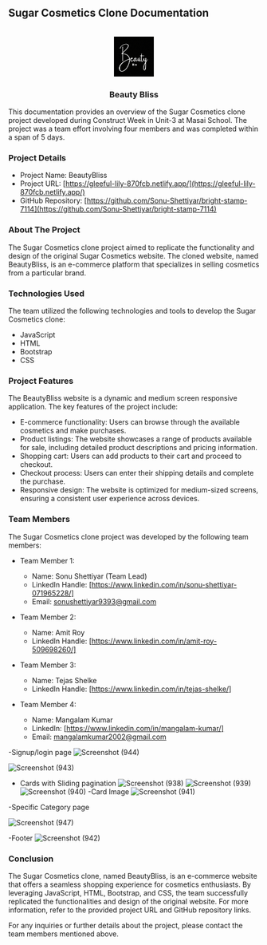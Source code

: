 ## Sugar Cosmetics Clone Documentation




<!-- PROJECT LOGO -->
<br />
<div align="center">
  <a href="https://github.com/github_username/repo_name">
    <img src="lg.png" alt="Logo" width="80" height="80">
  </a>

<h3 align="center">Beauty Bliss</h3>


</div>




This documentation provides an overview of the Sugar Cosmetics clone project developed during Construct Week in Unit-3 at Masai School. The project was a team effort involving four members and was completed within a span of 5 days.

### Project Details

- Project Name: BeautyBliss
- Project URL: [https://gleeful-lily-870fcb.netlify.app/](https://gleeful-lily-870fcb.netlify.app/)
- GitHub Repository: [https://github.com/Sonu-Shettiyar/bright-stamp-7114](https://github.com/Sonu-Shettiyar/bright-stamp-7114)

### About The Project

The Sugar Cosmetics clone project aimed to replicate the functionality and design of the original Sugar Cosmetics website. The cloned website, named BeautyBliss, is an e-commerce platform that specializes in selling cosmetics from a particular brand.

### Technologies Used

The team utilized the following technologies and tools to develop the Sugar Cosmetics clone:

- JavaScript
- HTML
- Bootstrap
- CSS

### Project Features

The BeautyBliss website is a dynamic and medium screen responsive application. The key features of the project include:

- E-commerce functionality: Users can browse through the available cosmetics and make purchases.
- Product listings: The website showcases a range of products available for sale, including detailed product descriptions and pricing information.
- Shopping cart: Users can add products to their cart and proceed to checkout.
- Checkout process: Users can enter their shipping details and complete the purchase.
- Responsive design: The website is optimized for medium-sized screens, ensuring a consistent user experience across devices.

### Team Members

The Sugar Cosmetics clone project was developed by the following team members:

- Team Member 1:
  - Name: Sonu Shettiyar (Team Lead)
  - LinkedIn Handle: [https://www.linkedin.com/in/sonu-shettiyar-071965228/]
  - Email: sonushettiyar9393@gmail.com

- Team Member 2:
  - Name: Amit Roy
  - LinkedIn Handle: [https://www.linkedin.com/in/amit-roy-509698260/]

- Team Member 3:
  - Name: Tejas Shelke
  - LinkedIn Handle: [https://www.linkedin.com/in/tejas-shelke/]

- Team Member 4:
  - Name: Mangalam Kumar
  - LinkedIn: [https://www.linkedin.com/in/mangalam-kumar/]
  - Email: mangalamkumar2002@gmail.com


-Signup/login page
![Screenshot (944)](https://user-images.githubusercontent.com/119413823/221427852-3b7b0c97-8440-4bed-a1bc-0dc79efd784b.png)


![Screenshot (943)](https://user-images.githubusercontent.com/119413823/221427855-379acab4-4bb9-477f-831f-648a4c574714.png)

- Cards with Sliding pagination
![Screenshot (938)](https://user-images.githubusercontent.com/119413823/221427775-15346a5e-84f2-4506-88cf-2d5db92eaa24.png)
![Screenshot (939)](https://user-images.githubusercontent.com/119413823/221427792-06e868c4-54c7-47c0-a07d-74f174210e5d.png)
![Screenshot (940)](https://user-images.githubusercontent.com/119413823/221427797-1a40fb49-8e6f-48bf-9d88-fe0c42c4a359.png)
-Card Image
![Screenshot (941)](https://user-images.githubusercontent.com/119413823/221427813-7fe80145-8989-4e99-87f9-15ffd47c99d6.png)

-Specific Category page





![Screenshot (947)](https://user-images.githubusercontent.com/119413823/221427906-5e5f1935-9f13-413f-b07e-40c154fd749a.png)



-Footer
![Screenshot (942)](https://user-images.githubusercontent.com/119413823/221427822-e62f615e-e459-4214-a4c4-d4ec5e1bffb9.png)



<!-- CONTACT -->
### Conclusion

The Sugar Cosmetics clone, named BeautyBliss, is an e-commerce website that offers a seamless shopping experience for cosmetics enthusiasts. By leveraging JavaScript, HTML, Bootstrap, and CSS, the team successfully replicated the functionalities and design of the original website. For more information, refer to the provided project URL and GitHub repository links.

For any inquiries or further details about the project, please contact the team members mentioned above.
